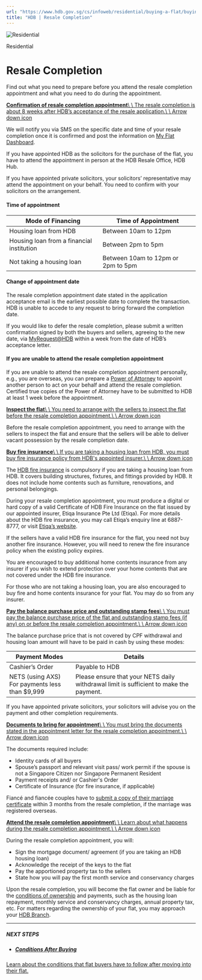 ```yaml
---
url: "https://www.hdb.gov.sg/cs/infoweb/residential/buying-a-flat/buying-procedure-for-resale-flats/resale-completion?anchor=fire-insurance"
title: "HDB | Resale Completion"
---
```


![Residential](https://www.hdb.gov.sg/cs/infoweb/-/media/HDBContent/Images/General/residential-masthead.jpg)

Residential


# Resale Completion

Find out what you need to prepare before you attend the resale completion appointment and what you need to do during the appointment.

[**Confirmation of resale completion appointment**\\
\\
The resale completion is about 8 weeks after HDB’s acceptance of the resale application.\\
\\
Arrow down icon](https://www.hdb.gov.sg/cs/infoweb/residential/buying-a-flat/buying-procedure-for-resale-flats/resale-completion?anchor=fire-insurance#Confirmationofresalecompletionappointment-1)

We will notify you via SMS on the specific date and time of your resale completion once it is confirmed and post the information on [My Flat Dashboard](https://services2.hdb.gov.sg/web/bp28/TimeLine/my-flat-dashboard).

If you have appointed HDB as the solicitors for the purchase of the flat, you have to attend the appointment in person at the HDB Resale Office, HDB Hub.

If you have appointed private solicitors, your solicitors’ representative may attend the appointment on your behalf. You need to confirm with your solicitors on the arrangement.

#### Time of appointment

| Mode of Financing | Time of Appointment |
| --- | --- |
| Housing loan from HDB | Between 10am to 12pm |
| Housing loan from a financial institution | Between 2pm to 5pm |
| Not taking a housing loan | Between 10am to 12pm or 2pm to 5pm |

#### Change of appointment date

The resale completion appointment date stated in the application acceptance email is the earliest possible date to complete the transaction. HDB is unable to accede to any request to bring forward the completion date.

If you would like to defer the resale completion, please submit a written confirmation signed by both the buyers and sellers, agreeing to the new date, via [MyRequest@HDB](https://services2.hdb.gov.sg/webapp/BE15AWMyRequest/BE15PMain) within a week from the date of HDB’s acceptance letter.

#### If you are unable to attend the resale completion appointment

If you are unable to attend the resale completion appointment personally, e.g., you are overseas, you can prepare a [Power of Attorney](https://www.hdb.gov.sg/cs/infoweb/residential/buying-a-flat/buying-procedure-for-resale-flats/resale-application/application?anchor=poa) to appoint another person to act on your behalf and attend the resale completion. Certified true copies of the Power of Attorney have to be submitted to HDB at least 1 week before the appointment.

[**Inspect the flat**\\
\\
You need to arrange with the sellers to inspect the flat before the resale completion appointment.\\
\\
Arrow down icon](https://www.hdb.gov.sg/cs/infoweb/residential/buying-a-flat/buying-procedure-for-resale-flats/resale-completion?anchor=fire-insurance#Inspecttheflat-2)

Before the resale completion appointment, you need to arrange with the sellers to inspect the flat and ensure that the sellers will be able to deliver vacant possession by the resale completion date.

[**Buy fire insurance**\\
\\
If you are taking a housing loan from HDB, you must buy fire insurance policy from HDB's appointed insurer.\\
\\
Arrow down icon](https://www.hdb.gov.sg/cs/infoweb/residential/buying-a-flat/buying-procedure-for-resale-flats/resale-completion?anchor=fire-insurance#Buyfireinsurance-3)

The [HDB fire insurance](https://www.hdb.gov.sg/cs/infoweb/residential/living-in-an-hdb-flat/fire-insurance) is compulsory if you are taking a housing loan from HDB. It covers building structures, fixtures, and fittings provided by HDB. It does not include home contents such as furniture, renovations, and personal belongings.

During your resale completion appointment, you must produce a digital or hard copy of a valid Certificate of HDB Fire Insurance on the flat issued by our appointed insurer, Etiqa Insurance Pte Ltd (Etiqa). For more details about the HDB fire insurance, you may call Etiqa’s enquiry line at 6887-8777, or visit [Etiqa’s website](http://www.etiqa.com.sg/fire-insurance).

If the sellers have a valid HDB fire insurance for the flat, you need not buy another fire insurance. However, you will need to renew the fire insurance policy when the existing policy expires.

You are encouraged to buy additional home contents insurance from any insurer if you wish to extend protection over your home contents that are not covered under the HDB fire insurance.

For those who are not taking a housing loan, you are also encouraged to buy fire and home contents insurance for your flat. You may do so from any insurer.

[**Pay the balance purchase price and outstanding stamp fees**\\
\\
You must pay the balance purchase price of the flat and outstanding stamp fees (if any) on or before the resale completion appointment.\\
\\
Arrow down icon](https://www.hdb.gov.sg/cs/infoweb/residential/buying-a-flat/buying-procedure-for-resale-flats/resale-completion?anchor=fire-insurance#Paythebalancepurchasepriceandoutstandingstampfees-4)

The balance purchase price that is not covered by CPF withdrawal and housing loan amount will have to be paid in cash by using these modes:

| Payment Modes | Details |
| --- | --- |
| Cashier’s Order | Payable to HDB |
| NETS (using AXS)<br>For payments less than $9,999 | Please ensure that your NETS daily withdrawal limit is sufficient to make the payment. |

If you have appointed private solicitors, your solicitors will advise you on the payment and other completion requirements.

[**Documents to bring for appointment**\\
\\
You must bring the documents stated in the appointment letter for the resale completion appointment.\\
\\
Arrow down icon](https://www.hdb.gov.sg/cs/infoweb/residential/buying-a-flat/buying-procedure-for-resale-flats/resale-completion?anchor=fire-insurance#Documentstobringforappointment-5)

The documents required include:

- Identity cards of all buyers
- Spouse’s passport and relevant visit pass/ work permit if the spouse is not a Singapore Citizen nor Singapore Permanent Resident
- Payment receipts and/ or Cashier's Order
- Certificate of Insurance (for fire insurance, if applicable)

Fiancé and fiancée couples have to [submit a copy of their marriage certificate](https://services2.hdb.gov.sg/webapp/BF12AWFeedback/BF12SFrontController?service=ServiceFeedback&operation=createFeedback) within 3 months from the resale completion, if the marriage was registered overseas.

[**Attend the resale completion appointment**\\
\\
Learn about what happens during the resale completion appointment.\\
\\
Arrow down icon](https://www.hdb.gov.sg/cs/infoweb/residential/buying-a-flat/buying-procedure-for-resale-flats/resale-completion?anchor=fire-insurance#Attendtheresalecompletionappointment-6)

During the resale completion appointment, you will:

- Sign the mortgage document/ agreement (if you are taking an HDB housing loan)
- Acknowledge the receipt of the keys to the flat
- Pay the apportioned property tax to the sellers
- State how you will pay the first month service and conservancy charges

Upon the resale completion, you will become the flat owner and be liable for the [conditions of ownership](https://www.hdb.gov.sg/cs/infoweb/residential/buying-a-flat/conditions-after-buying) and payments, such as the housing loan repayment, monthly service and conservancy charges, annual property tax, etc. For matters regarding the ownership of your flat, you may approach your [HDB Branch](https://www.hdb.gov.sg/cs/infoweb/contact-us).

* * *

##### NEXT STEPS

- ##### [Conditions After Buying](https://www.hdb.gov.sg/residential/buying-a-flat/conditions-after-buying)

[Learn about the conditions that flat buyers have to follow after moving into their flat.](https://www.hdb.gov.sg/residential/buying-a-flat/conditions-after-buying)